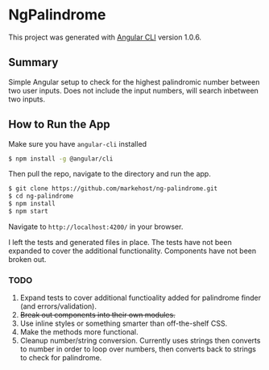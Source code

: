# NgPalindrome

This project was generated with [Angular CLI](https://github.com/angular/angular-cli) version 1.0.6.

## Summary

Simple Angular setup to check for the highest palindromic number between two user inputs.  Does not include the input numbers, will search inbetween two inputs. 

## How to Run the App

Make sure you have `angular-cli` installed

```bash
$ npm install -g @angular/cli
```

Then pull the repo, navigate to the directory and run the app.

```bash
$ git clone https://github.com/markehost/ng-palindrome.git
$ cd ng-palindrome
$ npm install
$ npm start
```

Navigate to `http://localhost:4200/` in your browser.

I left the tests and generated files in place.  The tests have not been expanded to cover the additional functionality.  Components have not been broken out.


### TODO

1. Expand tests to cover additional functioality added for palindrome finder (and errors/validation).
2. ~~Break out components into their own modules.~~
3. Use inline styles or something smarter than off-the-shelf CSS.
4. Make the methods more functional.
5. Cleanup number/string conversion.  Currently uses strings then converts to number in order to loop over numbers, then converts back to strings to check for palindrome.
